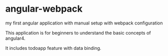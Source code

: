 # angular-webpack
my first angular application with manual setup with webpack configuration

This application is for beginners to understand the basic concepts of angular4.

It includes todoapp feature with data binding.
